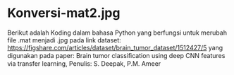 # Konversi-mat2.jpg
Berikut adalah Koding dalam bahasa Python yang berfungsi untuk merubah file .mat menjadi .jpg pada link dataset: https://figshare.com/articles/dataset/brain_tumor_dataset/1512427/5 yang digunakan pada paper: Brain tumor classiﬁcation using deep CNN features via transfer learning, Penulis: S. Deepak, P.M. Ameer
